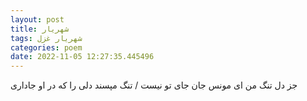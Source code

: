 ```yaml
---
layout: post
title: شهریار
tags: شهریار غزل
categories: poem
date: 2022-11-05 12:27:35.445496
---
```


جز دل تنگ من ای مونس جان جای تو نیست / تنگ مپسند دلی را که در او جاداری
